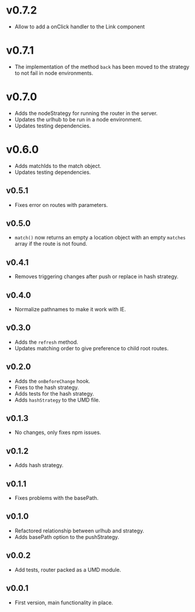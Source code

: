 # v0.7.2
* Allow to add a onClick handler to the Link component

# v0.7.1
* The implementation of the method `back` has been moved to the strategy to not fail in node environments.

# v0.7.0
* Adds the nodeStrategy for running the router in the server.
* Updates the urlhub to be run in a node environment.
* Updates testing dependencies.

# v0.6.0
* Adds matchIds to the match object.
* Updates testing dependencies.

## v0.5.1
* Fixes error on routes with parameters.

## v0.5.0
* `match()` now returns an empty a location object with an empty `matches` array if the route is not found.

## v0.4.1
* Removes triggering changes after push or replace in hash strategy.

## v0.4.0
* Normalize pathnames to make it work with IE.

## v0.3.0
* Adds the `refresh` method.
* Updates matching order to give preference to child root routes.

## v0.2.0
* Adds the `onBeforeChange` hook.
* Fixes to the hash strategy.
* Adds tests for the hash strategy.
* Adds `hashStrategy` to the UMD file.

## v0.1.3
* No changes, only fixes npm issues.

## v0.1.2
* Adds hash strategy.

## v0.1.1
* Fixes problems with the basePath.

## v0.1.0
* Refactored relationship between urlhub and strategy.
* Adds basePath option to the pushStrategy.

## v0.0.2
* Add tests, router packed as a UMD module.

## v0.0.1
* First version, main functionality in place.

